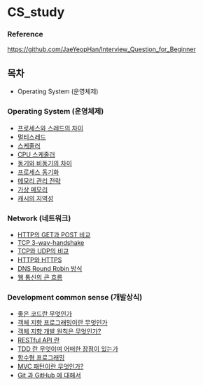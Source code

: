 # CS_study

### Reference 
https://github.com/JaeYeopHan/Interview_Question_for_Beginner 

## 목차 
- Operating System (운영체제)

### <summary>Operating System (운영체제)</summary>
- [프로세스와 스레드의 차이](Operating-System/Process_Thread_Difference.md)
- [멀티스레드](Operating-System/MultiThread.md)
- [스케줄러](Operating-System/Scheduler.md)
- [CPU 스케줄러](Operating-System/CPU-Scheduling.md)
- [동기와 비동기의 차이](Operating-System/Sync-Async.md)
- [프로세스 동기화](Operating-System/Process-Synchronization.md)
- [메모리 관리 전략](https://github.com/pjw5521/CS_study/blob/main/Operating-System/%EB%A9%94%EB%AA%A8%EB%A6%AC%20%EA%B4%80%EB%A6%AC%20%EC%A0%84%EB%9E%B5.md)
- [가상 메모리](https://github.com/pjw5521/CS_study/blob/main/Operating-System/%EA%B0%80%EC%83%81%20%EB%A9%94%EB%AA%A8%EB%A6%AC.md)
- [캐시의 지역성](https://github.com/pjw5521/CS_study/blob/main/Operating-System/%EC%BA%90%EC%8B%9C%EC%9D%98%20%EC%A7%80%EC%97%AD%EC%84%B1.md)

### <summary>Network (네트워크)</summary>
- [HTTP의 GET과 POST 비교](Network/HTTP의-GET과-POST비교.md)
- [TCP 3-way-handshake](Network/TCP_3-way-handshake.md)
- [TCP와 UDP의 비교](Network/TCP와-UDP의-비교.md)
- [HTTP와 HTTPS](Network/HTTP와-HTTPS.md)
- [DNS Round Robin 방식](Network/DNS-Round-Robin.md)
- [웹 통신의 큰 흐름](Network/웹통신의-큰흐름.md)

### <summary>Development common sense (개발상식)</summary>
- [좋은 코드란 무엇인가]()
- [객체 지향 프로그래밍이란 무엇인가]()
- [객체 지향 개발 원칙은 무엇인가?]()
- [RESTful API 란](Development-common-sense/RESTful-API란.md)
- [TDD 란 무엇이며 어떠한 장점이 있는가]()
- [함수형 프로그래밍]()
- [MVC 패턴이란 무엇인가?]()
- [Git 과 GitHub 에 대해서]()
